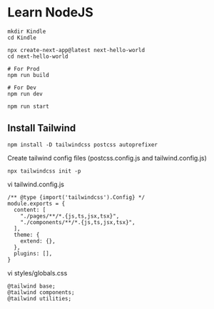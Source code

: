 # Learn NodeJS


```
mkdir Kindle
cd Kindle

npx create-next-app@latest next-hello-world
cd next-hello-world

# For Prod
npm run build

# For Dev
npm run dev

npm run start

```


## Install Tailwind

```
npm install -D tailwindcss postcss autoprefixer
```

Create tailwind config files (postcss.config.js and tailwind.config.js)
```
npx tailwindcss init -p
```


vi tailwind.config.js
```
/** @type {import('tailwindcss').Config} */
module.exports = {
  content: [
    "./pages/**/*.{js,ts,jsx,tsx}",
    "./components/**/*.{js,ts,jsx,tsx}",
  ],
  theme: {
    extend: {},
  },
  plugins: [],
}

```

vi styles/globals.css
```
@tailwind base;
@tailwind components;
@tailwind utilities;
```









